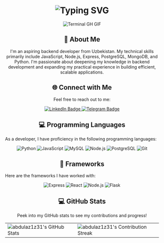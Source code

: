 <div align="center">
    <h1><img src="https://readme-typing-svg.herokuapp.com?font=Jetbrains+mono&size=40&duration=3000&color=33FF33&center=true&vCenter=true&width=435&lines=Hey..+I'm+Abdulaziz;This+is..;..my+Github..;" alt="Typing SVG"/></h1>
    <p><img src="termina-gh.gif" alt="Terminal GH GIF" /></p>
</div>

<div align="center">
    <h2>🚀 About Me</h2>
    <p>I'm an aspiring backend developer from Uzbekistan. My technical skills primarily include JavaScript, Node.js, Express, PostgreSQL, MongoDB, and Python. I'm passionate about deepening my knowledge in backend development and expanding my practical experience in building efficient, scalable applications.</p>
</div>

<div align="center">
    <h2 align="center" class="section-heading">🌐 Connect with Me</h2>
    <p>Feel free to reach out to me:</p>
    <a href="https://www.linkedin.com/in/abdulaziz-akbarov-a3186b31a/">
        <img src="https://img.shields.io/badge/-Abdulaziz_Akbarom-blue?style=flat-square&logo=Linkedin&logoColor=white&link=https://www.linkedin.com/in/abdulaziz-akbarov-a3186b31a/" alt="LinkedIn Badge"/>
    </a>
    <a href="https://t.me/spaccee11">
        <img src="https://img.shields.io/badge/@spaccee11-2CA5E0?style=flat-square&logo=telegram&logoColor=white&link=https://t.me/spaccee11" alt="Telegram Badge"/>
    </a>
</div>

<h2 align="center" class="section-heading">💻 Programming Languages</h2>
<p>As a developer, I have proficiency in the following programming languages:</p>
<div align="center">
    <img src="https://img.shields.io/badge/Python-3776AB?style=for-the-badge&logo=python&logoColor=white" alt="Python"/>
    <img src="https://img.shields.io/badge/JavaScript-F7DF1E?style=for-the-badge&logo=javascript&logoColor=black" alt="JavaScript"/>
    <img src="https://img.shields.io/badge/MySQL-005C84?style=for-the-badge&logo=mysql&logoColor=white" alt="MySQL"/>
    <img src="https://img.shields.io/badge/Node.js-339933?style=for-the-badge&logo=nodedotjs&logoColor=white" alt="Node.js"/>
    <img src="https://img.shields.io/badge/PostgreSQL-4169E1?style=for-the-badge&logo=postgresql&logoColor=white" alt="PostgreSQL"/>
    <img src="https://img.shields.io/badge/Git-F05032?style=for-the-badge&logo=git&logoColor=white" alt="Git"/>
</div>

<h2 align="center" class="section-heading">🔧 Frameworks</h2>
<p>Here are the frameworks I have worked with:</p>
<div align="center">
    <img src="https://img.shields.io/badge/Express.js-000000?style=for-the-badge&logo=express&logoColor=white" alt="Express"/>
    <img src="https://img.shields.io/badge/React-20232A?style=for-the-badge&logo=react&logoColor=61DAFB" alt="React"/>
    <img src="https://img.shields.io/badge/Node.js-339933?style=for-the-badge&logo=nodedotjs&logoColor=white" alt="Node.js"/>
    <img src="https://img.shields.io/badge/Flask-000000?style=for-the-badge&logo=flask&logoColor=white" alt="Flask"/>
</div>

<div align="center">
    <h2 align="center" class="section-heading">💻 GitHub Stats</h2>
    <p>Peek into my GitHub stats to see my contributions and progress!</p>
    <table align="center" width="100%" height="100%">
        <tr>
            <td><img style="border: none;" src="https://github-profile-summary-cards.vercel.app/api/cards/profile-details?username=abdulaz1z31&theme=github_dark" alt="abdulaz1z31's GitHub Stats"/></td>
            <td><img style="border: none;" src="https://github-readme-streak-stats.herokuapp.com/?user=abdulaz1z31&theme=merko" alt="abdulaz1z31's Contribution Streak"/></td>
        </tr>
    </table>

    <table align="center" width="100%" height="100%">
        <tr>
            <td><img style="border: none;" src="https://github-profile-summary-cards.vercel.app/api/cards/stats?username=abdulaz1z31&theme=github_dark" alt="abdulaz1z31's GitHub Stats"/></td>
            <td><img style="border: none;" src="https://github-profile-summary-cards.vercel.app/api/cards/productive-time?username=abdulaz1z31&theme=github_dark&utcOffset=10" alt="abdulaz1z31's GitHub Stats"/></td>
        </tr>
    </table>
</div>
